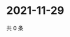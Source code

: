 # 2021-11-29

共 0 条

<!-- BEGIN WEIBO -->
<!-- 最后更新时间 Mon Nov 29 2021 21:21:00 GMT+0800 (China Standard Time) -->

<!-- END WEIBO -->
